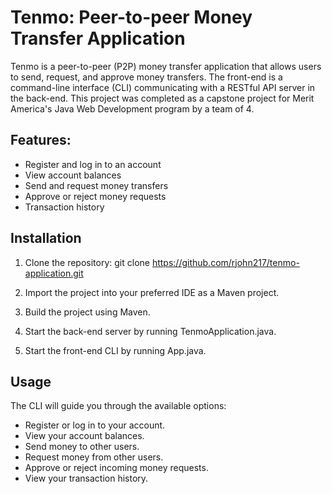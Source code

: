 # Tenmo: Peer-to-peer Money Transfer Application

Tenmo is a peer-to-peer (P2P) money transfer application that allows users to send, request, and approve money transfers. The front-end is a command-line interface (CLI) communicating with a RESTful API server in the back-end. This project was completed as a capstone project for Merit America's Java Web Development program by a team of 4.

## Features:
- Register and log in to an account
- View account balances
- Send and request money transfers
- Approve or reject money requests
- Transaction history


## Installation

1. Clone the repository:
git clone https://github.com/rjohn217/tenmo-application.git

2. Import the project into your preferred IDE as a Maven project.

3. Build the project using Maven.

4. Start the back-end server by running TenmoApplication.java.

5. Start the front-end CLI by running App.java.

## Usage
The CLI will guide you through the available options:

- Register or log in to your account.
- View your account balances.
- Send money to other users.
- Request money from other users.
- Approve or reject incoming money requests.
- View your transaction history.
